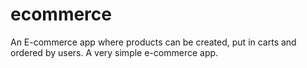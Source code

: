# ecommerce
An E-commerce app where products can be created, put in carts and ordered by users.
A very simple e-commerce app.
